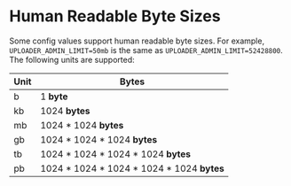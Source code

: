 # Human Readable Byte Sizes

Some config values support human readable byte sizes. For example, `UPLOADER_ADMIN_LIMIT=50mb` is the same as `UPLOADER_ADMIN_LIMIT=52428800`. The following units are supported:

| Unit | Bytes |
| ---- | ----- |
| b    | 1 **byte** |
| kb   | 1024 **bytes** |
| mb   | 1024 \* 1024 **bytes** |
| gb   | 1024 \* 1024 \* 1024 **bytes** |
| tb   | 1024 \* 1024 \* 1024 \* 1024 **bytes** |
| pb   | 1024 \* 1024 \* 1024 \* 1024 \* 1024 **bytes** |